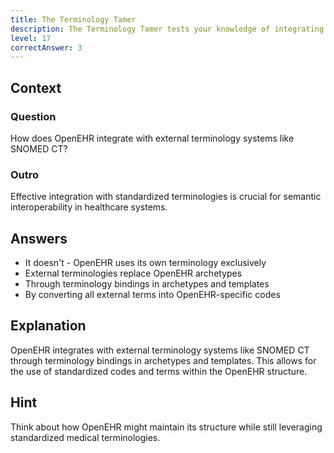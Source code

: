 ```yaml
---
title: The Terminology Tamer
description: The Terminology Tamer tests your knowledge of integrating external terminologies with OpenEHR!
level: 17
correctAnswer: 3
---
```


## Context

### Question

How does OpenEHR integrate with external terminology systems like SNOMED CT?

### Outro

Effective integration with standardized terminologies is crucial for semantic interoperability in healthcare systems.

## Answers

- It doesn't - OpenEHR uses its own terminology exclusively
- External terminologies replace OpenEHR archetypes
- Through terminology bindings in archetypes and templates
- By converting all external terms into OpenEHR-specific codes

## Explanation

OpenEHR integrates with external terminology systems like SNOMED CT through terminology bindings in archetypes and templates. This allows for the use of standardized codes and terms within the OpenEHR structure.

## Hint

Think about how OpenEHR might maintain its structure while still leveraging standardized medical terminologies.
